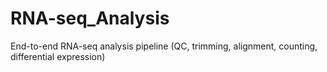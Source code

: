 # RNA-seq_Analysis
End-to-end RNA-seq analysis pipeline (QC, trimming, alignment, counting, differential expression)

